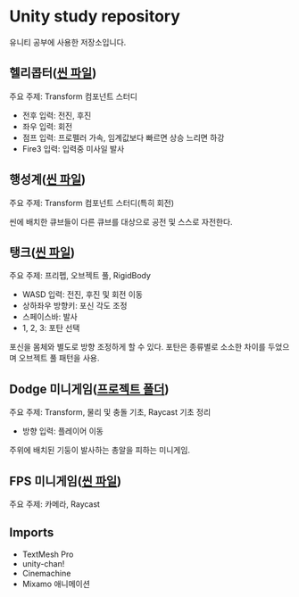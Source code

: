 # Unity study repository

유니티 공부에 사용한 저장소입니다.

## 헬리콥터([씬 파일](./Unity-study/Assets/Scenes/Helicopter.unity))

주요 주제: Transform 컴포넌트 스터디

* 전후 입력: 전진, 후진
* 좌우 입력: 회전
* 점프 입력: 프로펠러 가속, 임계값보다 빠르면 상승 느리면 하강
* Fire3 입력: 입력중 미사일 발사

## 행성계([씬 파일](./Unity-study/Assets/Scenes/Satellite.unity))

주요 주제: Transform 컴포넌트 스터디(특히 회전)

씬에 배치한 큐브들이 다른 큐브를 대상으로 공전 및 스스로 자전한다.

## 탱크([씬 파일](./Unity-study/Assets/Scenes/Tank.unity))

주요 주제: 프리펩, 오브젝트 풀, RigidBody

* WASD 입력: 전진, 후진 및 회전 이동
* 상하좌우 방향키: 포신 각도 조정
* 스페이스바: 발사
* 1, 2, 3: 포탄 선택

포신을 몸체와 별도로 방향 조정하게 할 수 있다. 포탄은 종류별로 소소한 차이를 두었으며 오브젝트 풀 패턴을 사용.

## Dodge 미니게임([프로젝트 폴더](./Dodge/))

주요 주제: Transform, 물리 및 충돌 기초, Raycast 기초 정리

* 방향 입력: 플레이어 이동

주위에 배치된 기둥이 발사하는 총알을 피하는 미니게임.

## FPS 미니게임([씬 파일](./Unity-study/Assets/Scenes/FPS.unity))

주요 주제: 카메라, Raycast

## Imports

* TextMesh Pro
* unity-chan!
* Cinemachine
* Mixamo 애니메이션
